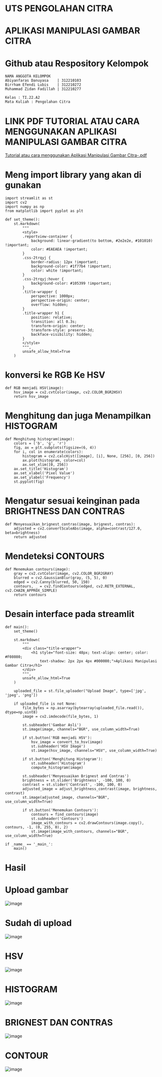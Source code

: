 # UTS PENGOLAHAN CITRA 
# APLIKASI MANIPULASI GAMBAR CITRA
# Github atau Respository Kelompok

```
NAMA ANGGOTA KELOMPOK
Abiyanfaras Danuyasa    | 312210103
Birrham Efendi Lubis    | 312210272
Muhammad Zidan Fadillah | 312210277

Kelas : TI.22.A2
Mata Kuliah : Pengolahan Citra
```

# LINK PDF TUTORIAL ATAU CARA MENGGUNAKAN APLIKASI MANIPULASI GAMBAR CITRA
[Tutorial atau cara menggunakan Aplikasi Manipulasi Gambar Citra-.pdf](https://github.com/AbiyanfarasDanuyasa/UTS_Pengolahan_Citra/files/15474851/Tutorial.atau.cara.menggunakan.Aplikasi.Manipulasi.Gambar.Citra-.pdf)


# Meng import library yang akan di gunakan 

```
import streamlit as st
import cv2
import numpy as np
from matplotlib import pyplot as plt

def set_theme():
    st.markdown(
        """
        <style>
        .reportview-container {
            background: linear-gradient(to bottom, #2e2e2e, #101010) !important;
            color: #EAEAEA !important;
        }
        .css-2trqyj {
            border-radius: 12px !important;
            background-color: #1f77b4 !important;
            color: white !important;
        }
        .css-2trqyj:hover {
            background-color: #105399 !important;
        }
        .title-wrapper {
            perspective: 1000px;
            perspective-origin: center;
            overflow: hidden;
        }
        .title-wrapper h1 {
            position: relative;
            transition: all 0.3s;
            transform-origin: center;
            transform-style: preserve-3d;
            backface-visibility: hidden;
        }
        </style>
        """,
        unsafe_allow_html=True
    )
```
# konversi ke RGB Ke HSV
```
def RGB menjadi HSV(image):
    hsv_image = cv2.cvtColor(image, cv2.COLOR_BGR2HSV)
    return hsv_image
```
# Menghitung dan juga Menampilkan HISTOGRAM
```
def Menghitung histogram(image):
    colors = ('b', 'g', 'r')
    fig, ax = plt.subplots(figsize=(6, 4))
    for i, col in enumerate(colors):
        histogram = cv2.calcHist([image], [i], None, [256], [0, 256])
        ax.plot(histogram, color=col)
        ax.set_xlim([0, 256])
    ax.set_title('Histogram')
    ax.set_xlabel('Pixel Value')
    ax.set_ylabel('Frequency')
    st.pyplot(fig)
```
# Mengatur sesuai keinginan pada BRIGHTNESS DAN CONTRAS
```
def Menyesuaikan_brignest_contras(image, brignest, contras):
    adjusted = cv2.convertScaleAbs(image, alpha=contrast/127.0, beta=brightness)
    return adjusted
```
# Mendeteksi CONTOURS
```
def Menemukan contours(image):
    gray = cv2.cvtColor(image, cv2.COLOR_BGR2GRAY)
    blurred = cv2.GaussianBlur(gray, (5, 5), 0)
    edged = cv2.Canny(blurred, 50, 150)
    contours, _ = cv2.findContours(edged, cv2.RETR_EXTERNAL, cv2.CHAIN_APPROX_SIMPLE)
    return contours
```

# Desain interface pada streamlit
```
def main():
    set_theme()

    st.markdown(
        """
        <div class="title-wrapper">
            <h1 style="font-size: 48px; text-align: center; color: #F08080;
                text-shadow: 2px 2px 4px #000000;">Aplikasi Manipulasi Gambar Citra</h1>
        </div>
        """,
        unsafe_allow_html=True
    )

    uploaded_file = st.file_uploader("Upload Image", type=['jpg', 'jpeg', 'png'])

    if uploaded_file is not None:
        file_bytes = np.asarray(bytearray(uploaded_file.read()), dtype=np.uint8)
        image = cv2.imdecode(file_bytes, 1)

        st.subheader('Gambar Asli')
        st.image(image, channels="BGR", use_column_width=True)

        if st.button('RGB menjadi HSV'):
            hsv_image = convert_to_hsv(image)
            st.subheader('HSV Image')
            st.image(hsv_image, channels="HSV", use_column_width=True)

        if st.button('Menghitung Histogram'):
            st.subheader('Histogram')
            compute_histogram(image)

        st.subheader('Menyesuaikan Brignest and Contras')
        brightness = st.slider('Brightness', -100, 100, 0)
        contrast = st.slider('Contrast', -100, 100, 0)
        adjusted_image = adjust_brightness_contrast(image, brightness, contrast)
        st.image(adjusted_image, channels="BGR", use_column_width=True)

        if st.button('Menemukan Contours'):
            contours = find_contours(image)
            st.subheader('Contours')
            image_with_contours = cv2.drawContours(image.copy(), contours, -1, (0, 255, 0), 2)
            st.image(image_with_contours, channels="BGR", use_column_width=True)

if _name_ == '_main_':
    main()
```

# Hasil

# Upload gambar
![image](https://github.com/AbiyanfarasDanuyasa/UTS_Pengolahan_Citra/assets/115553474/bbbc469f-8244-489b-bbc2-87283d7f322d)




# Sudah di upload
![image](https://github.com/AbiyanfarasDanuyasa/UTS_Pengolahan_Citra/assets/115553474/c99d70ad-2a3c-4bd5-b350-1c7d3d20a314)



# HSV

![image](https://github.com/AbiyanfarasDanuyasa/UTS_Pengolahan_Citra/assets/115553474/4a91ae58-0acc-4de4-a078-ac7f10364c57)



# HISTOGRAM

![image](https://github.com/AbiyanfarasDanuyasa/UTS_Pengolahan_Citra/assets/115553474/f556dd43-373b-4a17-92f2-3e33ae32a0d1)



# BRIGNEST DAN CONTRAS

![image](https://github.com/AbiyanfarasDanuyasa/UTS_Pengolahan_Citra/assets/115553474/83544348-ebfb-4707-a594-77fefa411c69)


# CONTOUR
![image](https://github.com/AbiyanfarasDanuyasa/UTS_Pengolahan_Citra/assets/115553474/8bb68dad-7d65-49f8-b606-bf9837ae2f01)











